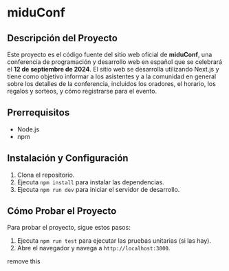 # miduConf

## Descripción del Proyecto

Este proyecto es el código fuente del sitio web oficial de **miduConf**, una conferencia de programación y desarrollo web en español que se celebrará el **12 de septiembre de 2024**. El sitio web se desarrolla utilizando Next.js y tiene como objetivo informar a los asistentes y a la comunidad en general sobre los detalles de la conferencia, incluidos los oradores, el horario, los regalos y sorteos, y cómo registrarse para el evento.

## Prerrequisitos

- Node.js
- npm

## Instalación y Configuración

1. Clona el repositorio.
2. Ejecuta `npm install` para instalar las dependencias.
3. Ejecuta `npm run dev` para iniciar el servidor de desarrollo.

## Cómo Probar el Proyecto

Para probar el proyecto, sigue estos pasos:

1. Ejecuta `npm run test` para ejecutar las pruebas unitarias (si las hay).
2. Abre el navegador y navega a `http://localhost:3000`.

remove this
